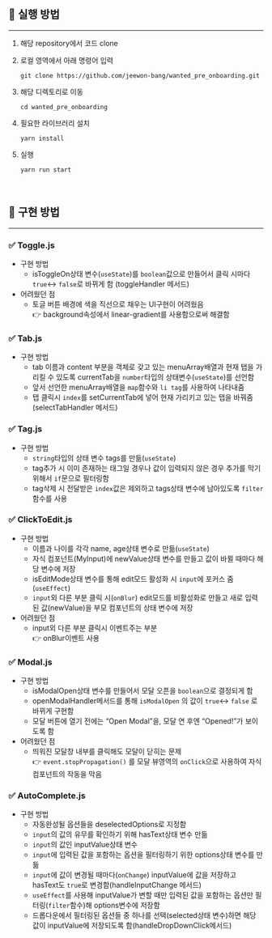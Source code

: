 ## 📌 실행 방법

---

1. 해당 repository에서 코드 clone
2. 로컬 영역에서 아래 명령어 입력

   `git clone https://github.com/jeewon-bang/wanted_pre_onboarding.git`

3. 해당 디렉토리로 이동

   `cd wanted_pre_onboarding`

4. 필요한 라이브러리 설치

   `yarn install`

5. 실행

   `yarn run start`

<br />

## 🎁 구현 방법

---

### ✅ Toggle.js

- 구현 방법
  - isToggleOn상태 변수(`useState`)를 `boolean`값으로 만들어서 클릭 시마다 `true`↔️ `false`로 바뀌게 함 (toggleHandler 메서드)
- 어려웠던 점
  - 토글 버튼 배경에 색을 직선으로 채우는 UI구현이 어려웠음 <br />
    👉 background속성에서 linear-gradient를 사용함으로써 해결함

### ✅ Tab.js

- 구현 방법
  - tab 이름과 content 부분을 객체로 갖고 있는 menuArray배열과 현재 탭을 가리킬 수 있도록 currentTab을 `number`타입의 상태변수(`useState`)를 선언함
  - 앞서 선언한 menuArray배열을 `map`함수와 `li tag`를 사용하여 나타내줌
  - 탭 클릭시 `index`를 setCurrentTab에 넣어 현재 가리키고 있는 탭을 바꿔줌(selectTabHandler 메서드)

### ✅ Tag.js

- 구현 방법
  - `string`타입의 상태 변수 tags를 만듦(`useState`)
  - tag추가 시 이미 존재하는 태그일 경우나 값이 입력되지 않은 경우 추가를 막기 위해서 `if`문으로 필터링함
  - tag삭제 시 전달받은 `index`값은 제외하고 tags상태 변수에 남아있도록 `filter`함수를 사용

### ✅ ClickToEdit.js

- 구현 방법
  - 이름과 나이를 각각 name, age상태 변수로 만듦(`useState`)
  - 자식 컴포넌트(MyInput)에 newValue상태 변수를 만들고 값이 바뀔 때마다 해당 변수에 저장
  - isEditMode상태 변수를 통해 edit모드 활성화 시 `input`에 포커스 줌(`useEffect`)
  - `input`외 다른 부분 클릭 시(`onBlur`) edit모드를 비활성화로 만들고 새로 입력된 값(newValue)을 부모 컴포넌트의 상태 변수에 저장
- 어려웠던 점
  - input외 다른 부분 클릭시 이벤트주는 부분 <br />
    👉 onBlur이벤트 사용

### ✅ Modal.js

- 구현 방법
  - isModalOpen상태 변수를 만들어서 모달 오픈을 `boolean`으로 결정되게 함
  - openModalHandler메서드를 통해 `isModalOpen` 의 값이 `true`↔️ `false` 로 바뀌게 구현함
  - 모달 버튼에 열기 전에는 “Open Modal”을, 모달 연 후엔 “Opened!”가 보이도록 함
- 어려웠던 점
  - 띄워진 모달창 내부를 클릭해도 모달이 닫히는 문제 <br />
    👉 `event.stopPropagation()` 를 모달 뷰영역의 `onClick`으로 사용하여 자식 컴포넌트의 작동을 막음

### ✅ AutoComplete.js

- 구현 방법
  - 자동완성될 옵션들을 deselectedOptions로 지정함
  - `input`의 값의 유무를 확인하기 위해 hasText상태 변수 만듦
  - `input`의 값인 inputValue상태 변수
  - `input`에 입력된 값을 포함하는 옵션을 필터링하기 위한 options상태 변수를 만듦
  - `input`에 값이 변경될 때마다(`onChange`) inputValue에 값을 저장하고 hasText도 `true`로 변경함(handleInputChange 메서드)
  - `useEffect`를 사용해 inputValue가 변할 때만 입력된 값을 포함하는 옵션만 필터링(`filter`함수)해 options변수에 저장함
  - 드롭다운에서 필터링된 옵션들 중 하나를 선택(selected상태 변수)하면 해당 값이 inputValue에 저장되도록 함(handleDropDownClick메서드)
